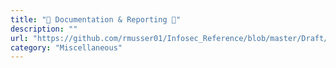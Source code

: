 ```yaml
---
title: "📰 Documentation & Reporting 📰"
description: ""
url: "https://github.com/rmusser01/Infosec_Reference/blob/master/Draft/Docs_and_Reports.md"
category: "Miscellaneous"
---
```

